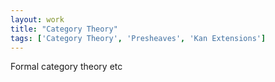 ```yaml
---
layout: work
title: "Category Theory"
tags: ['Category Theory', 'Presheaves', 'Kan Extensions']
---
```

Formal category theory etc 
